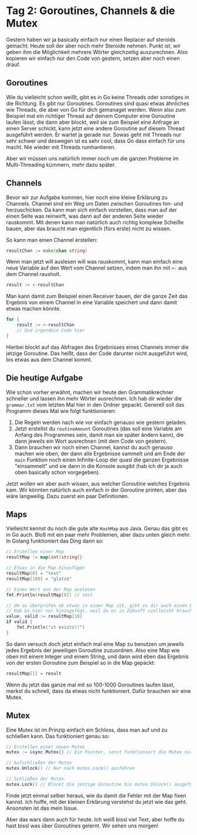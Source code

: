 # Tag 2: Goroutines, Channels & die Mutex

Gestern haben wir ja basically einfach nur einen Replacer auf steroids gemacht. Heute soll der aber noch mehr Steroide nehmen. Punkt ist, wir geben ihm die Möglichkeit mehrere Wörter gleichzeitig auszurechnen. Also kopieren wir einfach nur den Code von gestern, setzen aber noch einen drauf.

## Goroutines

Wie du vielleicht schon weißt, gibt es in Go keine Threads oder sonstiges in die Richtung. Es gibt nur Goroutines. Goroutines sind quasi etwas ähnliches wie Threads, die aber von Go für dich gemanaget werden. Wenn also zum Beispiel mal ein richtiger Thread auf deinem Computer eine Goroutine laufen lässt, die dann aber blockt, weil sie zum Beispiel eine Anfrage an einen Server schickt, kann jetzt eine andere Goroutine auf diesem Thread ausgeführt werden. Er wartet ja gerade nur. Sowas geht mit Threads nur sehr schwer und deswegen ist es sehr cool, dass Go dass einfach für uns macht. Nie wieder mit Threads rumhantieren.

Aber wir müssen uns natürlich immer noch um die ganzen Probleme im Multi-Threading kümmern, mehr dazu später.

## Channels

Bevor wir zur Aufgabe kommen, hier noch eine kleine Erklärung zu Channels. Channel sind ein Weg um Daten zwischen Goroutines hin- und herzuschicken. Da kann man sich einfach vorstellen, dass man auf der einen Seite was reinwirft, was dann auf der anderen Seite wieder rauskommt. Mit denen kann man natürlich auch richtig komplexe Scheiße bauen, aber das braucht man eigentlich (fürs erste) nicht zu wissen.

So kann man einen Channel erstellen:

```go
resultChan := make(chan string)
```

Wenn man jetzt will auslesen will was rauskommt, kann man einfach eine neue Variable auf den Wert vom Channel setzen, indem man ihn mit `<-` aus dem Channel rausholt.

```go
result := <-resultChan
```

Man kann damit zum Beispiel einen Receiver bauen, der die ganze Zeit das Ergebnis von einem Channel in eine Variable speichert und dann damit etwas machen könnte.

```go
for {
    result := <-resultChan
    // Und irgendein Code hier
}
```

Hierbei blockt auf das Abfragen des Ergebnisses eines Channels immer die jetzige Goroutine. Das heißt, dass der Code darunter nicht ausgeführt wird, bis etwas aus dem Channel kommt.

## Die heutige Aufgabe

Wie schon vorher erwähnt, machen wir heute den Grammatikrechner schneller und lassen ihn mehr Wörter ausrechnen. Ich hab dir wieder die `grammar.txt` vom letzten Mal hier in den Ordner gepackt. Generell soll das Programm dieses Mal wie folgt funktionieren:

1. Die Regeln werden nach wie vor einfach genauso wie gestern geladen.
2. Jetzt erstellst du `routineAmount` Goroutines (das soll eine Variable am Anfang des Programmes sein, damit man sie später ändern kann), die dann jeweils ein Wort ausrechnen (mit dem Code von gestern).
3. Dann brauchen wir noch einen Channel, kannst du auch genauso machen wie oben, der dann alle Ergebnisse sammelt und am Ende der `main` Funktion noch einen Infinite-Loop der quasi die ganzen Ergebnisse "einsammelt" und sie dann in die Konsole ausgibt (hab ich dir ja auch oben basically schon vorgegeben).

Jetzt wollen wir aber auch wissen, aus welcher Goroutine welches Ergebnis kam. Wir könnten natürlich auch einfach in der Goroutine printen, aber das wäre langweilig. Dazu zuerst ein paar Definitionen.

## Maps

Vielleicht kennst du noch die gute alte `HashMap` aus Java. Genau das gibt es in Go auch. Bloß mit ein paar mehr Problemen, aber dazu unten gleich mehr. In Golang funktioniert das Ding dann so:

```go
// Erstellen einer Map
resultMap := map[int]string{}

// Etwas in die Map hinzufügen
resultMap[0] = "test"
resultMap[100] = "glatze"

// Einen Wert aus der Map auslesen
fmt.Println(resultMap[0]) // test

// Um zu überprüfen ob etwas in einer Map ist, gibt es dir auch einen Boolean zurück
// Hab es hier nur hinzugefügt, weil du es in Zukunft vielleicht brauchst
value, valid := resultMap[10]
if valid {
    fmt.Println("it exists!!")
}
```

So dann versuch doch jetzt einfach mal eine Map zu benutzen um jeweils jedes Ergebnis der jeweiligen Goroutine zuzuordnen. Also eine Map wie oben mit einem Integer und einem String, und dann wird eben das Ergebnis von der ersten Goroutine zum Beispiel so in die Map gepackt:

```go
resultMap[1] = result
```

Wenn du jetzt das ganze mal mit so 100-1000 Goroutines laufen lässt, merkst du schnell, dass da etwas nicht funktioniert. Dafür brauchen wir eine Mutex.

## Mutex

Eine Mutex ist im Prinzip einfach ein Schloss, dass man auf und zu schließen kann. Das funktioniert genau so:

```go
// Erstellen einer neuen Mutex
mutex := &sync.Mutex{} // Ein Pointer, sonst funktioniert die Mutex nicht

// Aufschließen der Mutex
mutex.Unlock() // Nur nach mutex.Lock() ausführen

// Schließen der Mutex
mutex.Lock() // Blockt die jetzige Goroutine bis mutex.Unlock() ausgeführt wird
```

Finde jetzt einmal selber heraus, wie du damit die Fehler mit der Map fixen kannst. Ich hoffe, mit der kleinen Erklärung verstehst du jetzt wie das geht. Ansonsten ist das mein Issue.

Aber das wars dann auch für heute. Ich weiß bissl viel Text, aber hoffe du hast bissl was über Goroutines gelernt. Wir sehen uns morgen!
